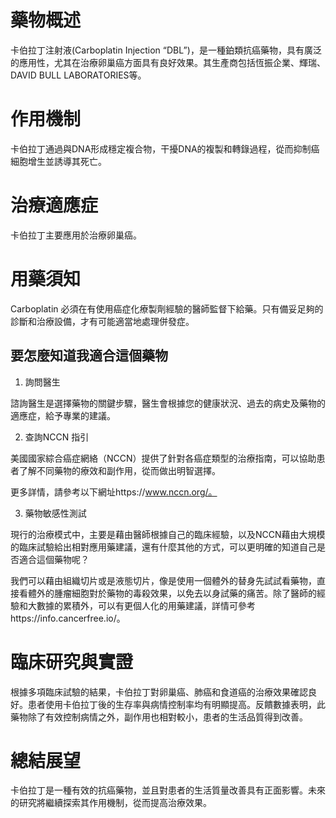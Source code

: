 # 藥物概述

卡伯拉丁注射液(Carboplatin Injection “DBL”)，是一種鉑類抗癌藥物，具有廣泛的應用性，尤其在治療卵巢癌方面具有良好效果。其生產商包括恆振企業、輝瑞、DAVID BULL LABORATORIES等。

# 作用機制

卡伯拉丁通過與DNA形成穩定複合物，干擾DNA的複製和轉錄過程，從而抑制癌細胞增生並誘導其死亡。

# 治療適應症

卡伯拉丁主要應用於治療卵巢癌。

# 用藥須知

Carboplatin 必須在有使用癌症化療製劑經驗的醫師監督下給藥。只有備妥足夠的診斷和治療設備，才有可能適當地處理併發症。

## 要怎麼知道我適合這個藥物 

1. 詢問醫生  

諮詢醫生是選擇藥物的關鍵步驟，醫生會根據您的健康狀況、過去的病史及藥物的適應症，給予專業的建議。

2. 查詢NCCN 指引  

美國國家綜合癌症網絡（NCCN）提供了針對各癌症類型的治療指南，可以協助患者了解不同藥物的療效和副作用，從而做出明智選擇。

更多詳情，請參考以下網址https://www.nccn.org/。

3. 藥物敏感性測試  

現行的治療模式中，主要是藉由醫師根據自己的臨床經驗，以及NCCN藉由大規模的臨床試驗給出相對應用藥建議，還有什麼其他的方式，可以更明確的知道自己是否適合這個藥物呢？   

我們可以藉由組織切片或是液態切片，像是使用一個體外的替身先試試看藥物，直接看體外的腫瘤細胞對於藥物的毒殺效果，以免去以身試藥的痛苦。除了醫師的經驗和大數據的累積外，可以有更個人化的用藥建議，詳情可參考https://info.cancerfree.io/。

# 臨床研究與實證

根據多項臨床試驗的結果，卡伯拉丁對卵巢癌、肺癌和食道癌的治療效果確認良好。患者使用卡伯拉丁後的生存率與病情控制率均有明顯提高。反饋數據表明，此藥物除了有效控制病情之外，副作用也相對較小，患者的生活品質得到改善。

# 總結展望

卡伯拉丁是一種有效的抗癌藥物，並且對患者的生活質量改善具有正面影響。未來的研究將繼續探索其作用機制，從而提高治療效果。
